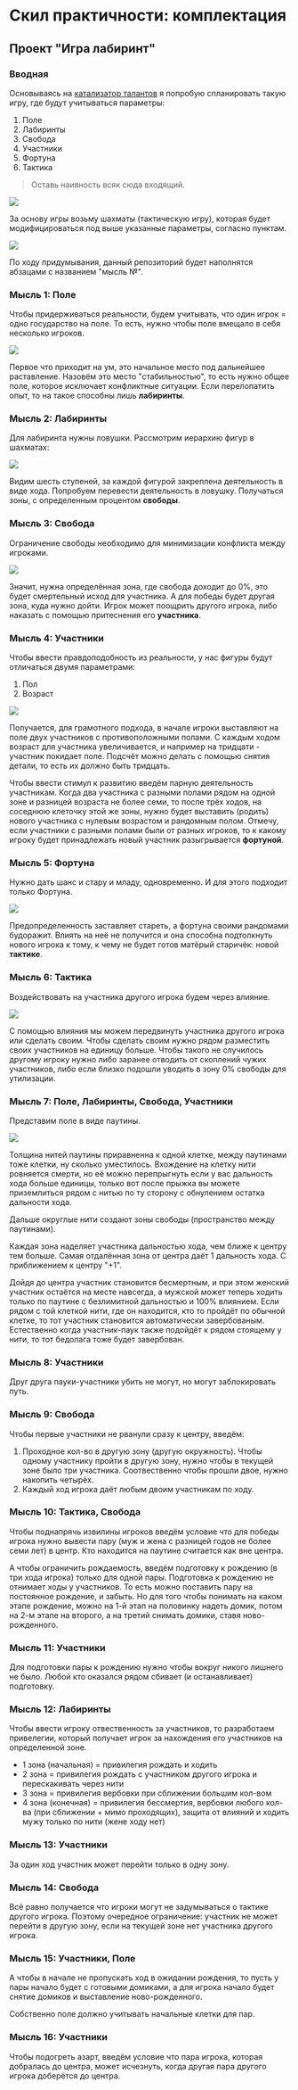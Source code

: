 # Скил практичности: комплектация 

## Проект "Игра лабиринт"
### Вводная 

Основываясь на <a href="../Катализатор%20талантов/README.md">катализатор талантов</a> я попробую спланировать такую игру, где будут учитываться параметры:
1. Поле
2. Лабиринты
3. Свобода
4. Участники
5. Фортуна
6. Тактика

> Оставь наивность всяк сюда входящий.

![](./Картинки/welcome.jpg)

За основу игры возьму шахматы (тактическую игру), которая будет модифицироваться под выше указанные параметры, согласно пунктам. 

![](./Картинки/shahmaty.jpg)

По ходу придумывания, данный репозиторий будет наполнятся абзацами с названием "мысль №".

### Мысль 1: Поле

Чтобы придерживаться реальности, будем учитывать, что один игрок = одно государство на поле. То есть, нужно чтобы поле вмещало в себя несколько игроков.

![](./Картинки/Замысел.jpg)

Первое что приходит на ум, это начальное место под дальнейшее раставление. Назовём это место "стабильностью", то есть нужно общее поле, которое исключает конфликтные ситуации. Если перелопатить опыт, то на такое способны лишь <b>лабиринты</b>.


### Мысль 2: Лабиринты

Для лабиринта нужны ловушки. Рассмотрим иерархию фигур в шахматах:

![](./Картинки/Иерархия.jpg)

Видим шесть ступеней, за каждой фигурой закреплена деятельность в виде хода. Попробуем перевести деятельность в ловушку. Получаться зоны, с определенным процентом <b>свободы</b>.

### Мысль 3: Свобода

Ограничение свободы необходимо для минимизации конфликта между игроками. 

![](./Картинки/Ограничение.jpg)

Значит, нужна определённая зона, где свобода доходит до 0%, это будет смертельный исход для участника. А для победы будет другая зона, куда нужно дойти. Игрок может поощрить другого игрока, либо наказать с помощью притеснения его  <b>участника</b>.

### Мысль 4: Участники

Чтобы ввести правдоподобность из реальности, у нас фигуры будут отличаться двумя параметрами:
1. Пол
2. Возраст

![](./Картинки/Переход.jpg)

Получается, для грамотного подхода, в начале игроки выставляют на поле двух участников с противоположными полами. С каждым ходом возраст для участника увеличивается, и например на тридцати - участник покидает поле. Подсчёт можно делать с помощью снятия детали, то есть их должно быть тридцать.

Чтобы ввести стимул к развитию введём парную деятельность участникам. Когда два участника с разными полами рядом на одной зоне и разницей возраста не более семи, то после трёх ходов, на соседнюю клеточку этой же зоны, нужно будет выставить (родить) нового участника с нулевым возрастом и рандомным полом. Отмечу, если участники с разными полами были от разных игроков, то к какому игроку будет принадлежать новый участник разыгрывается <b>фортуной</b>.

### Мысль 5: Фортуна

Нужно дать шанс и стару и младу, одновременно. И для этого подходит только Фортуна.

![](./Картинки/Заинтересованность.png)

Предопределенность заставляет стареть, а фортуна своими рандомами будоражит. Влиять на неё не получится и она способна подтолкнуть нового игрока к тому, к чему не будет готов матёрый старичёк: новой <b>тактике</b>. 

### Мысль 6: Тактика

Воздействовать на участника другого игрока будем через влияние.

![](./Картинки/Подход.jpg)

С помощью влияния мы можем передвинуть участника другого игрока или сделать своим. Чтобы сделать своим нужно рядом разместить своих участников на единицу больше. Чтобы такого не случилось другому игроку нужно либо заранее отводить от скоплений чужих участников, либо если близко подошли уводить в зону 0% свободы для утилизации.

### Мысль 7: Поле, Лабиринты, Свобода, Участники

Представим поле в виде паутины.

![](./Картинки/Пути.jpg)

Толщина нитей паутины приравненна к одной клетке, между паутинами тоже клетки, ну сколько уместилось. Вхождение на клетку нити ровняется смерти, но её можно перепрыгнуть если у вас дальность хода больше единицы, только вот после прыжка вы можете приземлиться рядом с нитью по ту сторону с обнулением остатка дальности хода.

Дальше округлые нити создают зоны свободы (пространство между паутинами). 

Каждая зона наделяет участника дальностью хода, чем ближе к центру тем больше. Самая отдалённая зона от центра даёт 1 дальность хода. С приближением к центру "+1".

Дойдя до центра участник становится бесмертным, и при этом женский участник остаётся на месте навсегда, а мужской может теперь ходить только по паутине с безлимитной дальностью и 100% влиянием. Если рядом с той клеткой нити, где он находится, кто то пройдёт по обычной клетке, то тот участник становится автоматически завербованым. Естественно когда участник-паук также подойдёт к рядом стоящему у нити, то тот бедолага тоже будет завербован.

### Мысль 8: Участники

Друг друга пауки-участники убить не могут, но могут заблокировать путь.

### Мысль 9: Свобода

Чтобы первые участники не рванули сразу к центру, введём:
1. Проходное кол-во в другую зону (другую окружность). Чтобы одному участнику пройти в другую зону, нужно чтобы в текущей зоне было три участника. Соотвественно чтобы прошли двое, нужно накопить четырёх.
2. Каждый ход игрока даёт любым двоим участникам по ходу. 

### Мысль 10: Тактика, Свобода

Чтобы поднапрячь извилины игроков введём условие что для победы игрока нужно вывести пару (муж и жена с разницей годов не более семи лет) в центр. Кто находится на паутине считается как вне центра.

А чтобы ограничить рождаемость, введём подготовку к рождению (в три хода игрока) только для одной пары. Подготовка к рождению не отнимает ходы у участников. То есть можно поставить пару на постоянное рождение, и забыть. Но для того чтобы понимать на каком этапе рождение, можно на 1-й этап на половинку надеть домик, потом на 2-м этапе на второго, а на третий снимать домики, ставя ново-рожденного.

### Мысль 11: Участники

Для подготовки пары к рождению нужно чтобы вокруг никого лишнего не было. Любой кто оказался рядом сбивает (и останавливает) подготовку.

### Мысль 12: Лабиринты

Чтобы ввести игроку отвественность за участников, то разработаем привелегии, который получает игрок за нахождения его участников на определенной зоне.

- 1 зона (начальная) = привилегия рождать и ходить
- 2 зона = привилегия рождать с участником другого игрока и перескакивать через нити
- 3 зона = привилегия вербовки при сближении большим кол-вом
- 4 зона (конечная) = привилегия бессмертия, вербовки любого кол-ва (при сближении + мимо проходящих), защита от влияний и ходить мужу только по нити (жене ходу нет)

### Мысль 13: Участники

За один ход участник может перейти только в одну зону.

### Мысль 14: Свобода

Всё равно получается что игроки могут не задумываться о тактике другого игрока. Поэтому очередное ограничение: участник не может перейти в другую зону, если на текущей зоне нет участника другого игрока.

### Мысль 15: Участники, Поле

А чтобы в начале не пропускать ход в ожидании рождения, то пусть у пары начало будет с готовыми домиками, а для игрока начало будет снятие домиков и выставление ново-рожденного. 

Собственно поле должно учитывать начальные клетки для пар.

### Мысль 16: Участники

Чтобы подогреть азарт, введём условие что пара игрока, которая добралась до центра, может исчезнуть, когда другая пара другого игрока доберётся до центра.
